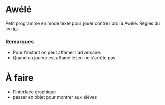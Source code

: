 # Awélé

Petit programme en mode texte pour jouer contre l'ordi à Awélé.
Règles du jeu [ici](https://www.regledujeu.fr/awale/).

### Remarques

- Pour l'instant on peut affamer l'adversaire.
- Quand un joueur est affamé le jeu ne s'arrête pas.

# À faire

- l'interface graphique
- passer en objet pour montrer aux élèves
